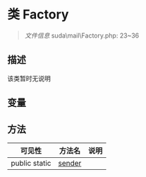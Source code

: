 #  类 Factory

> *文件信息* suda\mail\Factory.php: 23~36



## 描述

该类暂时无说明


## 变量


## 方法


| 可见性 | 方法名 | 说明 |
|--------|-------|------|
| public static|[sender](Factory/sender.md) |  |
